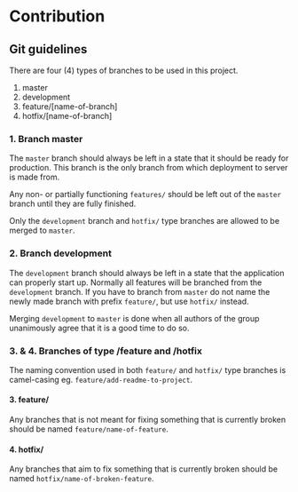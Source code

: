 # Contribution

## Git guidelines

There are four (4) types of branches to be used in this project.

1. master
2. development
3. feature/[name-of-branch]
4. hotfix/[name-of-branch]

### 1. Branch master

The `master` branch should always be left in a state that it should be ready for production. This branch is the only branch from which deployment to server is made from.

Any non- or partially functioning `features/` should be left out of the `master` branch until they are fully finished.

Only the `development` branch and `hotfix/` type branches are allowed to be merged to `master`.

### 2. Branch development

The `development` branch should always be left in a state that the application can properly start up. Normally all features will be branched from the `development` branch. If you have to branch from `master` do not name the newly made branch with prefix `feature/`, but use `hotfix/` instead.

Merging `development` to `master` is done when all authors of the group unanimously agree that it is a good time to do so.

### 3. & 4. Branches of type /feature and /hotfix

The naming convention used in both `feature/` and `hotfix/` type branches is camel-casing eg. `feature/add-readme-to-project`.

#### 3. feature/

Any branches that is not meant for fixing something that is currently broken should be named `feature/name-of-feature`.

#### 4. hotfix/

Any branches that aim to fix something that is currently broken should be named `hotfix/name-of-broken-feature`.
